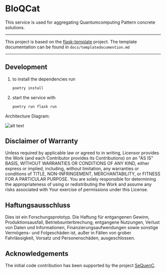 # BloQCat

This service is used for aggregating Quantumcomputing Pattern concrete solutions.

---

This project is based on the [flask-template](https://github.com/buehlefs/flask-template) project. The template documentation can be found in `docs/templatedocumention.md`

---
## Development
1. to install the dependencies run

    ```bash
    poetry install
    ```
1. start the service with
    ```bash
    poetry run flask run
    ```

Architecture Diagram:

![alt text](image.png)


## Disclaimer of Warranty

Unless required by applicable law or agreed to in writing, Licensor provides the Work (and each Contributor provides its
Contributions) on an "AS IS" BASIS, WITHOUT WARRANTIES OR CONDITIONS OF ANY KIND, either express or implied, including,
without limitation, any warranties or conditions of TITLE, NON-INFRINGEMENT, MERCHANTABILITY, or FITNESS FOR A
PARTICULAR PURPOSE. You are solely responsible for determining the appropriateness of using or redistributing the Work
and assume any risks associated with Your exercise of permissions under this License.

## Haftungsausschluss

Dies ist ein Forschungsprototyp. Die Haftung für entgangenen Gewinn, Produktionsausfall, Betriebsunterbrechung,
entgangene Nutzungen, Verlust von Daten und Informationen, Finanzierungsaufwendungen sowie sonstige Vermögens- und
Folgeschäden ist, außer in Fällen von grober Fahrlässigkeit, Vorsatz und Personenschäden, ausgeschlossen.

## Acknowledgements

The initial code contribution has been supported by the
project [SeQuenC](https://www.iaas.uni-stuttgart.de/forschung/projekte/sequenc/).

